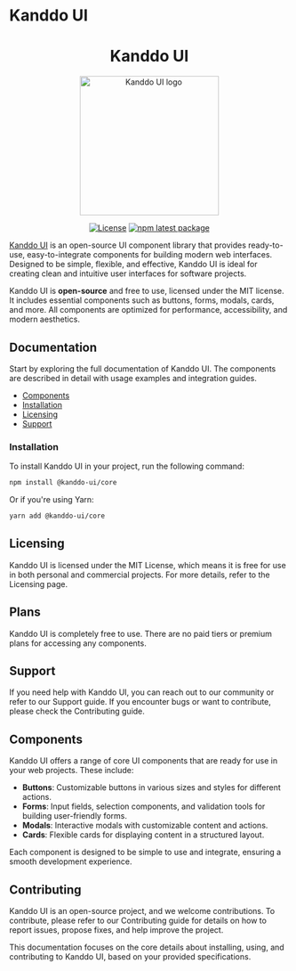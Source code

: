 # Kanddo UI

<h1 align="center">Kanddo UI</h1>
<p align="center">
  <a href="https://kanddo.com" rel="noopener" target="_blank"><img width="250" src="https://github.com/user-attachments/assets/daf76b15-0960-4f89-9fe1-5bca71286493" alt="Kanddo UI logo"></a>
</p> 

<div align="center">

[![License](https://img.shields.io/badge/license-MIT-blue.svg)](https://github.com/kanddo/kanddo-ui/blob/HEAD/LICENSE)
[![npm latest package](https://img.shields.io/npm/v/@kanddo-ui/core/latest.svg)](https://www.npmjs.com/package/@kanddo-ui/core)
<!-- [![npm downloads](https://img.shields.io/npm/dm/@kanddo-ui/core.svg)](https://www.npmjs.com/package/@kanddo-ui/core) -->
<!-- [![GitHub branch status](https://img.shields.io/github/checks-status/kanddo/kanddo-ui/HEAD)](https://github.com/kanddo/kanddo-ui/commits/HEAD/)
[![Coverage status](https://img.shields.io/codecov/c/github/kanddo/kanddo-ui.svg)](https://codecov.io/gh/kanddo/kanddo-ui/)
[![Follow on Twitter](https://img.shields.io/twitter/follow/Kanddo_UI.svg?label=follow+Kanddo+UI)](https://twitter.com/Kanddo_UI) -->

</div>

[Kanddo UI](https://kanddo.com/) is an open-source UI component library that provides ready-to-use, easy-to-integrate components for building modern web interfaces. Designed to be simple, flexible, and effective, Kanddo UI is ideal for creating clean and intuitive user interfaces for software projects.

Kanddo UI is **open-source** and free to use, licensed under the MIT license. It includes essential components such as buttons, forms, modals, cards, and more. All components are optimized for performance, accessibility, and modern aesthetics.

## Documentation

Start by exploring the full documentation of Kanddo UI. The components are described in detail with usage examples and integration guides.

- [Components](#components)
- [Installation](#installation)
- [Licensing](#licensing)
- [Support](#support)

### Installation

To install Kanddo UI in your project, run the following command:

```bash
npm install @kanddo-ui/core
```
Or if you're using Yarn:
```bash
yarn add @kanddo-ui/core
```

## Licensing

Kanddo UI is licensed under the MIT License, which means it is free for use in both personal and commercial projects. For more details, refer to the Licensing page.

## Plans

Kanddo UI is completely free to use. There are no paid tiers or premium plans for accessing any components.

## Support

If you need help with Kanddo UI, you can reach out to our community or refer to our Support guide. If you encounter bugs or want to contribute, please check the Contributing guide.

## Components

Kanddo UI offers a range of core UI components that are ready for use in your web projects. These include:

- **Buttons**: Customizable buttons in various sizes and styles for different actions.
- **Forms**: Input fields, selection components, and validation tools for building user-friendly forms.
- **Modals**: Interactive modals with customizable content and actions.
- **Cards**: Flexible cards for displaying content in a structured layout.

Each component is designed to be simple to use and integrate, ensuring a smooth development experience.

## Contributing

Kanddo UI is an open-source project, and we welcome contributions. To contribute, please refer to our Contributing guide for details on how to report issues, propose fixes, and help improve the project.

This documentation focuses on the core details about installing, using, and contributing to Kanddo UI, based on your provided specifications.
